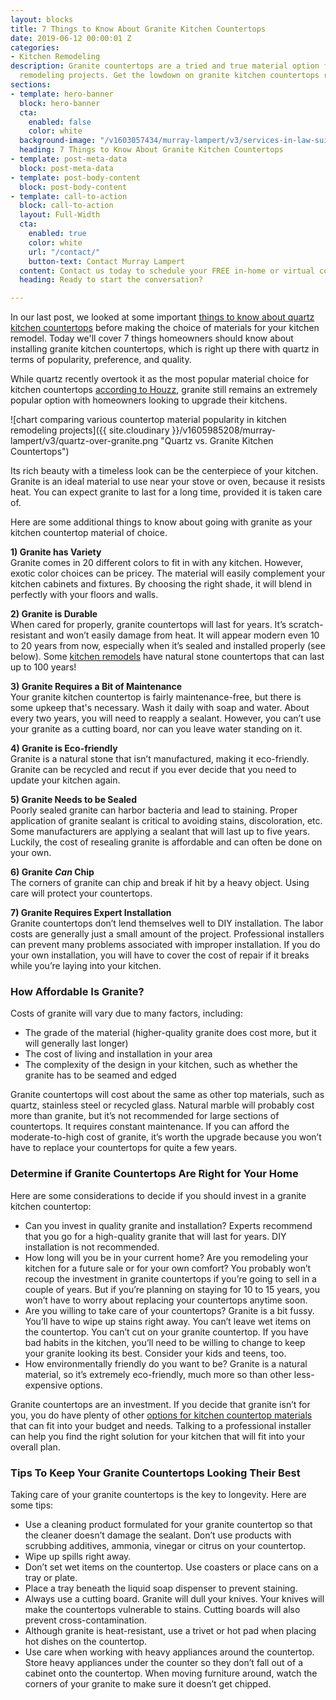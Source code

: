 ```yaml
---
layout: blocks
title: 7 Things to Know About Granite Kitchen Countertops
date: 2019-06-12 00:00:01 Z
categories:
- Kitchen Remodeling
description: Granite countertops are a tried and true material option for many kitchen
  remodeling projects. Get the lowdown on granite kitchen countertops right here!
sections:
- template: hero-banner
  block: hero-banner
  cta:
    enabled: false
    color: white
  background-image: "/v1603057434/murray-lampert/v3/services-in-law-suites.jpg"
  heading: 7 Things to Know About Granite Kitchen Countertops
- template: post-meta-data
  block: post-meta-data
- template: post-body-content
  block: post-body-content
- template: call-to-action
  block: call-to-action
  layout: Full-Width
  cta:
    enabled: true
    color: white
    url: "/contact/"
    button-text: Contact Murray Lampert
  content: Contact us today to schedule your FREE in-home or virtual consultation.
  heading: Ready to start the conversation?

---
```


In our last post, we looked at some important [things to know about quartz kitchen countertops](/7-things-to-know-about-quartz-kitchen-countertops/) before making the choice of materials for your kitchen remodel. Today we'll cover 7 things homeowners should know about installing granite kitchen countertops, which is right up there with quartz in terms of popularity, preference, and quality.

While quartz recently overtook it as the most popular material choice for kitchen countertops [according to Houzz](www.houzz.com/magazine/2019-us-houzz-kitchen-trends-study-stsrsivw-vs~116684987), granite still remains an extremely popular option with homeowners looking to upgrade their kitchens.

![chart comparing various countertop material popularity in kitchen remodeling projects]({{ site.cloudinary }}/v1605985208/murray-lampert/v3/quartz-over-granite.png "Quartz vs. Granite Kitchen Countertops")

Its rich beauty with a timeless look can be the centerpiece of your kitchen. Granite is an ideal material to use near your stove or oven, because it resists heat. You can expect granite to last for a long time, provided it is taken care of.

Here are some additional things to know about going with granite as your kitchen countertop material of choice.

**1) Granite has Variety**  
Granite comes in 20 different colors to fit in with any kitchen. However, exotic color choices can be pricey. The material will easily complement your kitchen cabinets and fixtures. By choosing the right shade, it will blend in perfectly with your floors and walls.

**2) Granite is Durable**  
When cared for properly, granite countertops will last for years. It’s scratch-resistant and won’t easily damage from heat. It will appear modern even 10 to 20 years from now, especially when it’s sealed and installed properly (see below). Some [kitchen remodels](san-diego-kitchen-remodeling-services) have natural stone countertops that can last up to 100 years!

**3) Granite Requires a Bit of Maintenance**  
Your granite kitchen countertop is fairly maintenance-free, but there is some upkeep that's necessary. Wash it daily with soap and water. About every two years, you will need to reapply a sealant. However, you can’t use your granite as a cutting board, nor can you leave water standing on it.

**4) Granite is Eco-friendly**  
Granite is a natural stone that isn’t manufactured, making it eco-friendly. Granite can be recycled and recut if you ever decide that you need to update your kitchen again.

**5) Granite Needs to be Sealed**  
Poorly sealed granite can harbor bacteria and lead to staining. Proper application of granite sealant is critical to avoiding stains, discoloration, etc. Some manufacturers are applying a sealant that will last up to five years. Luckily, the cost of resealing granite is affordable and can often be done on your own.

**6) Granite _Can_ Chip**  
The corners of granite can chip and break if hit by a heavy object. Using care will protect your countertops.

**7) Granite Requires Expert Installation**  
Granite countertops don’t lend themselves well to DIY installation. The labor costs are generally just a small amount of the project. Professional installers can prevent many problems associated with improper installation. If you do your own installation, you will have to cover the cost of repair if it breaks while you’re laying into your kitchen.

### How Affordable Is Granite?

Costs of granite will vary due to many factors, including:

* The grade of the material (higher-quality granite does cost more, but it will generally last longer)
* The cost of living and installation in your area
* The complexity of the design in your kitchen, such as whether the granite has to be seamed and edged

Granite countertops will cost about the same as other top materials, such as quartz, stainless steel or recycled glass. Natural marble will probably cost more than granite, but it’s not recommended for large sections of countertops. It requires constant maintenance. If you can afford the moderate-to-high cost of granite, it’s worth the upgrade because you won’t have to replace your countertops for quite a few years.

### Determine if Granite Countertops Are Right for Your Home

Here are some considerations to decide if you should invest in a granite kitchen countertop:

* Can you invest in quality granite and installation? Experts recommend that you go for a high-quality granite that will last for years. DIY installation is not recommended.
* How long will you be in your current home? Are you remodeling your kitchen for a future sale or for your own comfort? You probably won’t recoup the investment in granite countertops if you’re going to sell in a couple of years. But if you’re planning on staying for 10 to 15 years, you won’t have to worry about replacing your countertops anytime soon.
* Are you willing to take care of your countertops? Granite is a bit fussy. You’ll have to wipe up stains right away. You can’t leave wet items on the countertop. You can’t cut on your granite countertop. If you have bad habits in the kitchen, you’ll need to be willing to change to keep your granite looking its best. Consider your kids and teens, too.
* How environmentally friendly do you want to be? Granite is a natural material, so it’s extremely eco-friendly, much more so than other less-expensive options.

Granite countertops are an investment. If you decide that granite isn’t for you, you do have plenty of other [options for kitchen countertop materials]((/the-most-popular-materials-for-kitchen-countertops/)) that can fit into your budget and needs. Talking to a professional installer can help you find the right solution for your kitchen that will fit into your overall plan.

### Tips To Keep Your Granite Countertops Looking Their Best

Taking care of your granite countertops is the key to longevity. Here are some tips:

* Use a cleaning product formulated for your granite countertop so that the cleaner doesn’t damage the sealant. Don’t use products with scrubbing additives, ammonia, vinegar or citrus on your countertop.
* Wipe up spills right away.
* Don’t set wet items on the countertop. Use coasters or place cans on a tray or plate.
* Place a tray beneath the liquid soap dispenser to prevent staining.
* Always use a cutting board. Granite will dull your knives. Your knives will make the countertops vulnerable to stains. Cutting boards will also prevent cross-contamination.
* Although granite is heat-resistant, use a trivet or hot pad when placing hot dishes on the countertop.
* Use care when working with heavy appliances around the countertop. Store heavy appliances under the counter so they don’t fall out of a cabinet onto the countertop. When moving furniture around, watch the corners of your granite to make sure it doesn’t get chipped.
